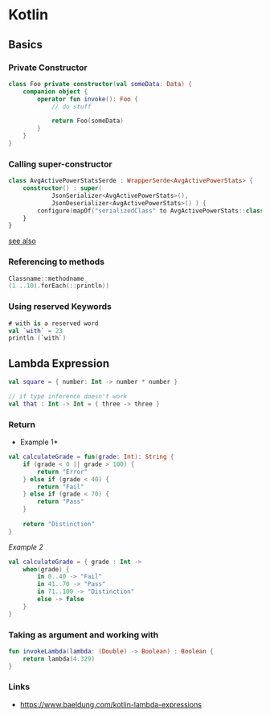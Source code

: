 # Kotlin

## Basics

### Private Constructor
```kotlin
class Foo private constructor(val someData: Data) {
    companion object {
        operator fun invoke(): Foo {
            // do stuff

            return Foo(someData)
        }
    }
}
```

### Calling super-constructor
```kotlin
class AvgActivePowerStatsSerde : WrapperSerde<AvgActivePowerStats> {
    constructor() : super(
            JsonSerializer<AvgActivePowerStats>(),
            JsonDeserializer<AvgActivePowerStats>() ) {
        configure(mapOf("serializedClass" to AvgActivePowerStats::class.java), false)
    }
}
```

[see also](https://stackoverflow.com/questions/44481268/call-super-class-constructor-in-kotlin-super-is-not-an-expression)

### Referencing to methods
```kotlin
Classname::methodname
(1 ..10).forEach(::println))
```

### Using reserved Keywords
```kotlin
# with is a reserved word
val `with` = 23
println (`with`)

```

## Lambda Expression

```kotlin
val square = { number: Int -> number * number }

// if type inference doesn't work
val that : Int -> Int = { three -> three }
```

### Return

* Example 1*

```kotlin
val calculateGrade = fun(grade: Int): String {
    if (grade < 0 || grade > 100) {
        return "Error"
    } else if (grade < 40) {
        return "Fail"
    } else if (grade < 70) {
        return "Pass"
    }
 
    return "Distinction"
}
```

*Example 2*
```kotlin
val calculateGrade = { grade : Int ->
    when(grade) {
        in 0..40 -> "Fail"
        in 41..70 -> "Pass"
        in 71..100 -> "Distinction"
        else -> false
    }
}
```

### Taking as argument and working with
```kotlin
fun invokeLambda(lambda: (Double) -> Boolean) : Boolean {
    return lambda(4.329)
}
```


### Links
  * https://www.baeldung.com/kotlin-lambda-expressions